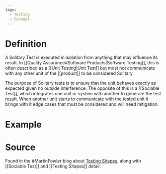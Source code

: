 ```yaml
---
tags:
  - Testing
  - Concept
---
```

# Definition
A Solitary Test is executed in isolation from anything that may influence its result. In [[Quality Assurance#Software Products|Software Testing]], this is often described as a [[Unit Testing|Unit Test]] but most not communicate with any other unit of the [[product]] to be considered Solitary.

The purpose of Solitary tests is to ensure that the unit behaves exactly as expected given no outside interference. The opposite of this is a [[Sociable Test]], which integrates one unit or  system with another to generate the test result. When another unit starts to communicate with the tested unit it brings with it edge cases that must be considered and will need mitigation. 
# Example

# Source
Found in the #MartinFowler blog about [Testing Shapes](https://martinfowler.com/articles/2021-test-shapes.html), along with [[Sociable Test]] and [[Testing Shapes]] detail.
